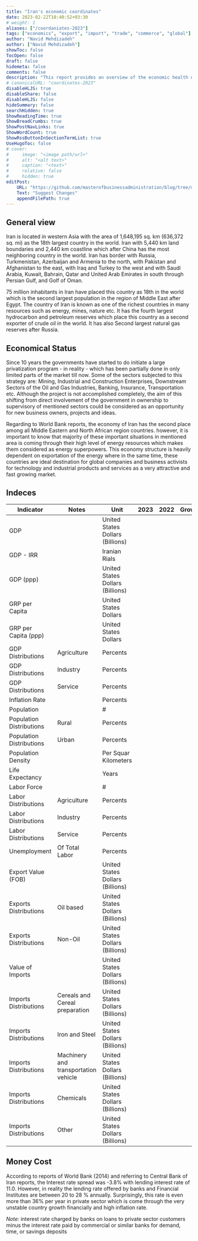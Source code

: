 ```yaml
---
title: "Iran's economic coordinates"
date: 2023-02-22T10:40:52+03:30
# weight: 1
aliases: ["/coordaniates-2023"]
tags: ["economics", "export", "import", "trade", "commerce", "global"]
author: "Navid Mehdizadeh"
author: ["Navid Mehdizadeh"]
showToc: false
TocOpen: false
draft: false
hidemeta: false
comments: false
description: "This report provides an overview of the economic health of Iran, its export and import activity, as well as its current geopolitical situation. It is based on reliable third-party sources and up-to-date information gathered by government institutions. To measure the overall state of the economy, this report includes key economic indicators such as inflation rate, unemployment rate, and gross domestic product (GDP). Additionally, it details Iran’s trade dynamics including major exports and imports as well as foreign investments." # description by ChatGPT.
# canonicalURL: "coordinates-2023"
disableHLJS: true
disableShare: false
disableHLJS: false
hideSummary: false
searchHidden: true
ShowReadingTime: true
ShowBreadCrumbs: true
ShowPostNavLinks: true
ShowWordCount: true
ShowRssButtonInSectionTermList: true
UseHugoToc: false
# cover:
#     image: "<image path/url>" 
#     alt: "<alt text>" 
#     caption: "<text>" 
#     relative: false 
#     hidden: true
editPost:
    URL: "https://github.com/masterofbusinessadministration/blog/tree/main/content"
    Text: "Suggest Changes"
    appendFilePath: true
---
```


## General view

Iran is located in western Asia with the area of 1,648,195 sq. km (636,372 sq. mi) as the 18th largest country in the world. Iran with 5,440 km land boundaries and 2,440 km coastline which after China has the most neighboring country in the world. Iran has border with Russia, Turkmenistan, Azerbaijan and Armenia to the north, with Pakistan and Afghanistan to the east, with Iraq and Turkey to the west and with Saudi Arabia, Kuwait, Bahrain, Qatar and United Arab Emirates in south through Persian Gulf, and Golf of Oman.

75 million inhabitants in Iran have placed this country as 18th in the world which is the second largest population in the region of Middle East after Egypt. The country of Iran is known as one of the richest countries in many resources such as energy, mines, nature etc. It has the fourth largest hydrocarbon and petroleum reserves which place this country as a second exporter of crude oil in the world. It has also Second largest natural gas reserves after Russia.

## Economical Status

Since 10 years the governments have started to do initiate a large privatization program - in reality - which has been partially done in only limited parts of the market till now. Some of the sectors subjected to this strategy are: Mining, Industrial and Construction Enterprises, Downstream Sectors of the Oil and Gas Industries, Banking, Insurance, Transportation etc. Although the project is not accomplished completely, the aim of this shifting from direct involvement of the government in ownership to supervisory of mentioned sectors could be considered as an opportunity for new business owners, projects and ideas.

Regarding to World Bank reports, the economy of Iran has the second place among all Middle Eastern and North African region countries. however, it is important to know that majority of these important situations in mentioned area is coming through their high level of energy resources which makes them considered as energy superpowers. This economy structure is heavily dependent on exportation of the energy where in the same time, these countries are ideal destination for global companies and business activists for technology and industrial products and services as a very attractive and fast growing market.

## Indeces

| Indicator 	| Notes 	| Unit 	| 2023 	| 2022 	| Growth 	| 2015 	|
|---	|---	|---	|---	|---	|---	|---	|
| GDP 	|  	| United States Dollars (Billions) 	|  	|  	|  	| 368.904 	|
| GDP - IRR 	|  	| Iranian Rials 	|  	|  	|  	|  	|
| GDP (ppp) 	|  	| United States Dollars (Billions) 	|  	|  	|  	| 1207.41 	|
| GRP per Capita 	|  	| United States Dollars 	|  	|  	|  	| 4763.30 	|
| GRP per Capita (ppp) 	|  	| United States Dollars 	|  	|  	|  	| 15590.15 	|
| GDP Distributions 	| Agriculture 	| Percents 	|  	|  	|  	| 10.6 	|
| GDP Distributions 	| Industry 	| Percents 	|  	|  	|  	| 44.9 	|
| GDP Distributions 	| Service 	| Percents 	|  	|  	|  	| 44.5 	|
| Inflation Rate 	|  	| Percents 	|  	|  	|  	| 34.7 	|
| Population 	|  	| # 	|  	|  	|  	| 77447168 	|
| Population Distributions 	| Rural 	| Percents 	|  	|  	|  	| 27.68 	|
| Population Distributions 	| Urban 	| Percents 	|  	|  	|  	| 72.32 	|
| Population Density 	|  	| Per Squar Kilometers 	|  	|  	|  	| 48 	|
| Life Expectancy 	|  	| Years 	|  	|  	|  	| 72 	|
| Labor Force 	|  	| # 	|  	|  	|  	| 26612050 	|
| Labor Distributions 	| Agriculture 	| Percents 	|  	|  	|  	| 16.9 	|
| Labor Distributions 	| Industry 	| Percents 	|  	|  	|  	| 34.4 	|
| Labor Distributions 	| Service 	| Percents 	|  	|  	|  	| 48.7 	|
| Unemployment 	| Of Total Labor 	| Percents 	|  	|  	|  	| 13.19 	|
| Export Value (FOB) 	|  	| United States Dollars (Billions) 	|  	|  	|  	| 93.015 	|
| Exports Distributions 	| Oil based 	| United States Dollars (Billions) 	|  	|  	|  	| 64.789 	|
| Exports Distributions 	| Non-Oil 	| United States Dollars (Billions) 	|  	|  	|  	| 28.226 	|
| Value of Imports 	|  	| United States Dollars (Billions) 	|  	|  	|  	| 49.22 	|
| Imports Distributions 	| Cereals and Cereal preparation 	| United States Dollars (Billions) 	|  	|  	|  	| 5.541 	|
| Imports Distributions 	| Iron and Steel 	| United States Dollars (Billions) 	|  	|  	|  	| 3.645 	|
| Imports Distributions 	| Machinery and transportation vehicle 	| United States Dollars (Billions) 	|  	|  	|  	| 15.52 	|
| Imports Distributions 	| Chemicals 	| United States Dollars (Billions) 	|  	|  	|  	| 7.256 	|
| Imports Distributions 	| Other 	| United States Dollars (Billions) 	|  	|  	|  	| 17.46 	|

## Money Cost

According to reports of World Bank (2014) and referring to Central Bank of Iran reports, the Interest rate spread was -3.8% with lending interest rate of 11.0. However, in reality the lending rate offered by banks and Financial Institutes are between 20 to 28 % annually. Surprisingly, this rate is even more than 36% per year in private sector which is come through the very unstable country growth financially and high inflation rate.

_Note:_ interest rate charged by banks on loans to private sector customers minus the interest rate paid by commercial or similar banks for demand, time, or savings deposits
